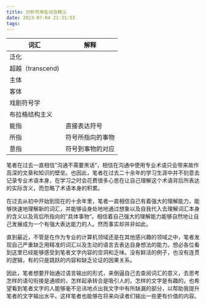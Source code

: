 ```yaml
---
title: 分析可用名词及释义
date: 2023-07-04 21:31:53
tags:
---
```



| 词汇 | 解释  |
|---|---|
|  泛化 |   |
|  超越（transcend) |   |
|  主体 |   |
| 客体  |   |
|戏剧符号学|  | 
|布拉格结构主义| |
|能指| 直接表达符号 |
|所指| 符号所指向的事物 |
|意指| 符号到事物的对应 |

笔者在过去一直相信“沟通不需要黑话”，相信在沟通中使用专业术语只会带来故作高深的文章和知识的壁垒。也因此，笔者在过去二十余年的学习生涯中并不刻意去记录专业术语本身，在学习之时会花费很多心思在让自己理解这个术语背后所表达的实际含义，而忽略了术语本身的积累。

在过去从初中开始到现在的十余年里，笔者一直相信自己有着强大的理解能力，能够快速地理解新的词汇，并能够设身处地地通过想象以及自我代入去理解词汇本身的含义以及背后所指向的”具体事物“。相信着自己强大的理解能力能够自然地让自己发展成为一个有强大表达能力的人。然而事实却并非如此。

直到最近，不管是在作为专业的计算机领域还是在其他感兴趣的领域之中，笔者发现自己严重缺乏用精准的词汇以及生动的语言去表达自身想法的能力。想必各位看到这里已经能够感受到笔者文字内容的空洞和乏味。没有鲜活的例子，也没有连贯的逻辑，有的只是跳跃的内容和缺乏论证的因果关系。

因此，笔者想要开始通过语言输出的形式，来倒逼自己去查阅词汇的意义，去思考怎样的语句衔接是通顺的，怎样起承转合是吸引人的，怎样的文字是有趣的。也希望看到笔者文字的人能够毫不忌讳地点出我文字中有所缺漏的部分，以帮助我提升笔者的文字输出水平。这样笔者也能够在将来向读者们输出一些更有价值的内容。